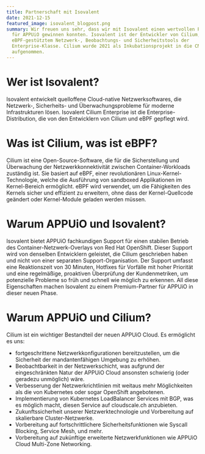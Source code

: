 ```yaml
---
title: Partnerschaft mit Isovalent
date: 2021-12-15
featured_image: isovalent_blogpost.png
summary: Wir freuen uns sehr, dass wir mit Isovalent einen wertvollen Partner
  für APPUiO gewinnen konnten. Isovalent ist der Entwickler von Cilium, einem
  eBPF-gestütztem Netzwerk-, Beobachtungs- und Sicherheitstools der
  Enterprise-Klasse. Cilium wurde 2021 als Inkubationsprojekt in die CNCF
  aufgenommen.
---
```

# Wer ist Isovalent?

Isovalent entwickelt quelloffene Cloud-native Netzwerksoftwares, die Netzwerk-, Sicherheits- und Überwachungsprobleme für moderne Infrastrukturen lösen. Isovalent Cilium Enterprise ist die Enterprise-Distribution, die von den Entwicklern von Cilium und eBPF gepflegt wird.

# Was ist Cilium, was ist eBPF?

Cilium ist eine Open-Source-Software, die für die Sicherstellung und Überwachung der Netzwerkkonnektivität zwischen Container-Workloads zuständig ist. Sie basiert auf eBPF, einer revolutionären Linux-Kernel-Technologie, welche die Ausführung von sandboxed Applikationen im Kernel-Bereich ermöglicht. eBPF wird verwendet, um die Fähigkeiten des Kernels sicher und effizient zu erweitern, ohne dass der Kernel-Quellcode geändert oder Kernel-Module geladen werden müssen.

# Warum APPUiO und Isovalent?

Isovalent bietet APPUiO fachkundigen Support für einen stabilen Betrieb des Container-Netzwerk-Overlays von Red Hat OpenShift. Dieser Support wird von denselben Entwicklern geleistet, die Cilium geschrieben haben und nicht von einer separaten Support-Organisation. Der Support umfasst eine Reaktionszeit von 30 Minuten, Hotfixes für Vorfälle mit hoher Priorität und eine regelmäßige, proaktiven Überprüfung der Kundenmetriken, um potenzielle Probleme so früh und schnell wie möglich zu erkennen. All diese Eigenschaften machen Isovalent zu einem Premium-Partner für APPUiO in dieser neuen Phase.

# Warum APPUiO und Cilium?

Cilium ist ein wichtiger Bestandteil der neuen APPUiO Cloud. Es ermöglicht es uns:

* fortgeschrittene Netzwerkkonfigurationen bereitzustellen, um die Sicherheit der mandantenfähigen Umgebung zu erhöhen.
* Beobachtbarkeit in der Netzwerkschicht, was aufgrund der eingeschränkten Natur der APPUiO Cloud ansonsten schwierig (oder geradezu unmöglich) wäre.
* Verbesserung der Netzwerkrichtlinien mit weitaus mehr Möglichkeiten als die von Kubernetes oder sogar OpenShift angebotenen.
* Implementierung von Kubernetes LoadBalancer Services mit BGP, was es möglich macht, diesen Service auf cloudscale.ch anzubieten.
* Zukunftssicherheit unserer Netzwerktechnologie und Vorbereitung auf skalierbare Cluster-Netzwerke.
* Vorbereitung auf fortschrittlichere Sicherheitsfunktionen wie Syscall Blocking, Service Mesh, und mehr.
* Vorbereitung auf zukünftige erweiterte Netzwerkfunktionen wie APPUiO Cloud Multi-Zone Networking.